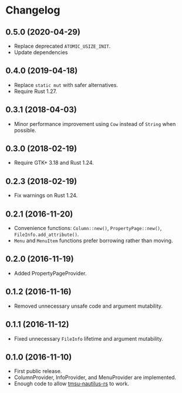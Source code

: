 # Changelog

## 0.5.0 (2020-04-29)

* Replace deprecated `ATOMIC_USIZE_INIT`.
* Update dependencies

## 0.4.0 (2019-04-18)

* Replace `static mut` with safer alternatives.
* Require Rust 1.27.

## 0.3.1 (2018-04-03)

* Minor performance improvement using `Cow` instead of `String` when possible.

## 0.3.0 (2018-02-19)

* Require GTK+ 3.18 and Rust 1.24.

## 0.2.3 (2018-02-19)

* Fix warnings on Rust 1.24.

## 0.2.1 (2016-11-20)

* Convenience functions: `Column::new()`, `PropertyPage::new()`, `FileInfo.add_attribute()`.
* `Menu` and `MenuItem` functions prefer borrowing rather than moving.

## 0.2.0 (2016-11-19)

* Added PropertyPageProvider.

## 0.1.2 (2016-11-16)

* Removed unnecessary unsafe code and argument mutability.

## 0.1.1 (2016-11-12)

* Fixed unnecessary `FileInfo` lifetime and argument mutability.

## 0.1.0 (2016-11-10)

* First public release.
* ColumnProvider, InfoProvider, and MenuProvider are implemented.
* Enough code to allow [tmsu-nautilus-rs](https://github.com/talklittle/tmsu-nautilus-rs) to work.
